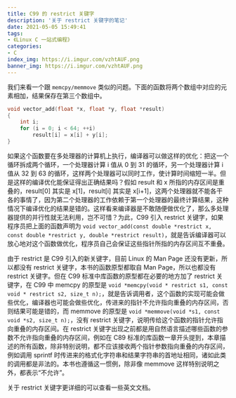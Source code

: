```yaml
---
title: C99 的 restrict 关键字
description: '关于 restrict 关键字的笔记'
date: 2021-05-05 15:49:41
tags:
- 《Linux C 一站式编程》
categories:
- C
index_img: https://i.imgur.com/vzhtAUF.png
banner_img: https://i.imgur.com/vzhtAUF.png
---
```


我们来看一个跟 `memcpy/memmove` 类似的问题。下面的函数将两个数组中对应的元素相加，结果保存在第三个数组中。

```c
void vector_add(float *x, float *y, float *result)
{
    int i;
    for (i = 0; i < 64; ++i)
        result[i] = x[i] + y[i];
}
```

如果这个函数要在多处理器的计算机上执行，编译器可以做这样的优化：把这一个循环拆成两个循环，一个处理器计算 i 值从 0 到 31 的循环，另一个处理器计算 i 值从 32 到 63 的循环，这样两个处理器可以同时工作，使计算时间缩短一半。但是这样的编译优化能保证得出正确结果吗？假如 result 和 x 所指的内存区间是重叠的，result[0] 其实是 x[1]，result[i] 其实是 x[i+1]，这两个处理器就不能各干各的事情了，因为第二个处理器的工作依赖于第一个处理器的最终计算结果，这种情况下编译优化的结果是错的。这样看来编译器是不敢随便做优化了，那么多处理器提供的并行性就无法利用，岂不可惜？为此，C99 引入 restrict 关键字，如果程序员把上面的函数声明为 `void vector_add(const double *restrict x, const double *restrict y, double *restrict result)`，就是告诉编译器可以放心地对这个函数做优化，程序员自己会保证这些指针所指的内存区间互不重叠。

由于 restrict 是 C99 引入的新关键字，目前 Linux 的 Man Page 还没有更新，所以都没有 restrict 关键字，本书的函数原型都取自 Man Page，所以也都没有 restrict 关键字。但在 C99 标准中库函数的原型都在必要的地方加了 restrict 关键字，在 C99 中 memcpy 的原型是 `void *memcpy(void * restrict s1, const void * restrict s2, size_t n);`，就是告诉调用者，这个函数的实现可能会做些优化，编译器也可能会做些优化，传进来的指针不允许指向重叠的内存区间，否则结果可能是错的，而 memmove 的原型是 `void *memmove(void *s1, const void *s2, size_t n);`，没有 restrict 关键字，说明传给这个函数的指针允许指向重叠的内存区间。在 restrict 关键字出现之前都是用自然语言描述哪些函数的参数不允许指向重叠的内存区间，例如在 C89 标准的库函数一章开头提到，本章描述的所有函数，除非特别说明，都不应该接收两个指针参数指向重叠的内存区间，例如调用 sprintf 时传进来的格式化字符串和结果字符串的首地址相同，诸如此类的调用都是非法的。本书也遵循这一惯例，除非像 memmove 这样特别说明之外，都表示“不允许”。

关于 restrict 关键字更详细的可以查看一些英文文档。
